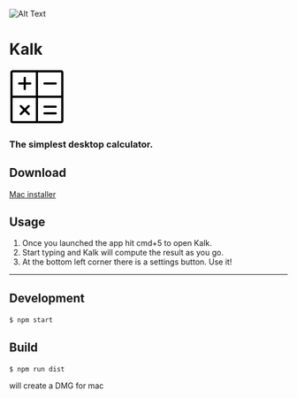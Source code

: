 
![Alt Text](https://media.giphy.com/media/eKmWjFzyJpcakTtgHW/giphy.gif)


# Kalk

![Logo](./src/assets/logo.png)

### The simplest desktop calculator.

## Download

[Mac installer](https://github.com/omrirz/kalk/releases/download/v.0.0.0/kalk-0.0.0.dmg)


## Usage

1. Once you launched the app hit cmd+5 to open Kalk.
2. Start typing and Kalk will compute the result as you go.
3. At the bottom left corner there is a settings button. Use it!

---

## Development

`$ npm start`

## Build

`$ npm run dist`

will create a DMG for mac
